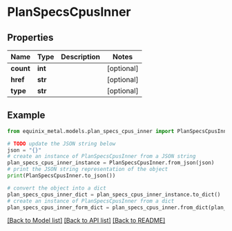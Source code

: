 # PlanSpecsCpusInner


## Properties

Name | Type | Description | Notes
------------ | ------------- | ------------- | -------------
**count** | **int** |  | [optional] 
**href** | **str** |  | [optional] 
**type** | **str** |  | [optional] 

## Example

```python
from equinix_metal.models.plan_specs_cpus_inner import PlanSpecsCpusInner

# TODO update the JSON string below
json = "{}"
# create an instance of PlanSpecsCpusInner from a JSON string
plan_specs_cpus_inner_instance = PlanSpecsCpusInner.from_json(json)
# print the JSON string representation of the object
print(PlanSpecsCpusInner.to_json())

# convert the object into a dict
plan_specs_cpus_inner_dict = plan_specs_cpus_inner_instance.to_dict()
# create an instance of PlanSpecsCpusInner from a dict
plan_specs_cpus_inner_form_dict = plan_specs_cpus_inner.from_dict(plan_specs_cpus_inner_dict)
```
[[Back to Model list]](../README.md#documentation-for-models) [[Back to API list]](../README.md#documentation-for-api-endpoints) [[Back to README]](../README.md)


